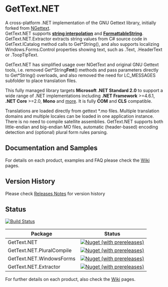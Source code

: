 GetText.NET 
========

A cross-platform .NET implementation of the GNU Gettext library, initially forked from [NGettext](https://github.com/VitaliiTsilnyk/NGettext).  
GetText.NET supports [**string interpolation**](https://docs.microsoft.com/en-us/dotnet/csharp/language-reference/tokens/interpolated) and [**FormattableString**](https://docs.microsoft.com/en-us/dotnet/api/system.formattablestring?redirectedfrom=MSDN&view=netcore-3.1).  
GetText.NET.Extractor extracts string values from C# source code in  GetText.ICatalog method calls to Get\*String(), and also supports localizing Windows.Forms.Control properties showing text, such as .Text, .HeaderText or .ToopTipText.

GetText.NET has simplified usage over NGetText and original GNU Gettext tools, i.e. removed Get\*String**Fmt**() methods and pass parameters directly to Get\*String() overloads, and also removed the need for LC_MESSAGES subfolder to place translation files.    

This fully managed library targets **Microsoft .NET Standard 2.0** to support a wide range of .NET implementations including **.NET Framework** >=4.6.1, **.NET Core** >=2.0, **Mono** and [more](https://github.com/dotnet/standard/blob/master/docs/versions/netstandard2.0.md).
It is fully **COM** and **CLS** compatible.

Translations are loaded directly from gettext *.mo files. Multiple translation domains and multiple locales can be loaded in one application instance. There is no need to compile satellite assemblies. GetText.NET supports both little-endian and big-endian MO files, automatic (header-based) encoding detection and (optional) plural form rules parsing.

Documentation and Samples
---------------
For details on each product, examples and FAQ please check the [Wiki](https://github.com/perpetualKid/GetText.NET/wiki) pages.

Version History
---------------

Please check [Releases Notes](ReleaseNotes.md) for version history

Status
---------------

[![Build Status](https://dev.azure.com/perpetualKid/GetText.NET/_apis/build/status/Azure%20Cloud%20Build?branchName=main)](https://dev.azure.com/perpetualKid/GetText.NET/_build/latest?definitionId=18&branchName=main)

| Package | Status |
| ----------- | ----------- |
|GetText.NET|[![Nuget (with prereleases)](https://img.shields.io/nuget/vpre/gettext.net?color=brightgreen&style=plastic)](https://www.nuget.org/packages/gettext.net)|
|GetText.NET.PluralCompile|[![Nuget (with prereleases)](https://img.shields.io/nuget/vpre/gettext.net.pluralcompile?color=brightgreen&style=plastic)](https://www.nuget.org/packages/GetText.NET.PluralCompile/)|
|GetText.NET.WindowsForms|[![Nuget (with prereleases)](https://img.shields.io/nuget/vpre/GetText.NET.WindowsForms?color=brightgreen&style=plastic)](https://www.nuget.org/packages/GetText.NET.WindowsForms/)|
|GetText.NET.Extractor|[![Nuget (with prereleases)](https://img.shields.io/nuget/vpre/gettext.net.extractor?color=brightgreen&style=plastic)](https://www.nuget.org/packages/GetText.NET.Extractor/)|



For further details on each product, also check the [Wiki](https://github.com/perpetualKid/GetText.NET/wiki) pages.
